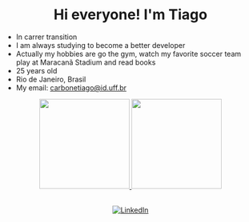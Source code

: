 
<div style="text-align: center;">
  
# Hi everyone! I'm Tiago

</div>

- In carrer transition
- I am always studying to become a better developer 
- Actually my hobbies are go the gym, watch my favorite soccer team play at Maracanã Stadium and read books 
- 25 years old
- Rio de Janeiro, Brasil
- My email: carbonetiago@id.uff.br



<div align="center">
  <a href="https://github.com/tiagocarbone">
  <img height=180em" src="https://github-readme-stats.vercel.app/api?username=tiagocarbone&show_icons=true&theme=dark&include_all_commits=true&count_private=true"/>
  <img height="180em" src="https://github-readme-stats.vercel.app/api/top-langs/?username=tiagocarbone&layout=compact&langs_count=7&theme=dark"/>
<div style="text-align: center;">

<br>

[![LinkedIn](https://img.shields.io/badge/LinkedIn-0077B5?style=for-the-badge&logo=linkedin&logoColor=white)](https://www.linkedin.com/in/tiago-carbone-do-nascimento-5544a223a/)

</div>

  
  </div>

